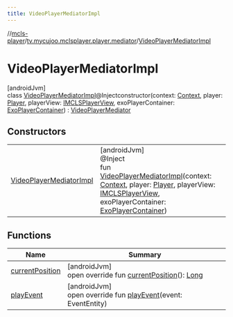 ```yaml
---
title: VideoPlayerMediatorImpl
---
```

//[mcls-player](../../../index.html)/[tv.mycujoo.mclsplayer.player.mediator](../index.html)/[VideoPlayerMediatorImpl](index.html)



# VideoPlayerMediatorImpl



[androidJvm]\
class [VideoPlayerMediatorImpl](index.html)@Injectconstructor(context: [Context](https://developer.android.com/reference/kotlin/android/content/Context.html), player: [Player](../../tv.mycujoo.mclsplayer.player.player/-player/index.html), playerView: [IMCLSPlayerView](../../tv.mycujoo.mclsplayer.player.widget/-i-m-c-l-s-player-view/index.html), exoPlayerContainer: [ExoPlayerContainer](../../tv.mycujoo.mclsplayer.player.utils/-exo-player-container/index.html)) : [VideoPlayerMediator](../-video-player-mediator/index.html)



## Constructors


| | |
|---|---|
| [VideoPlayerMediatorImpl](-video-player-mediator-impl.html) | [androidJvm]<br>@Inject<br>fun [VideoPlayerMediatorImpl](-video-player-mediator-impl.html)(context: [Context](https://developer.android.com/reference/kotlin/android/content/Context.html), player: [Player](../../tv.mycujoo.mclsplayer.player.player/-player/index.html), playerView: [IMCLSPlayerView](../../tv.mycujoo.mclsplayer.player.widget/-i-m-c-l-s-player-view/index.html), exoPlayerContainer: [ExoPlayerContainer](../../tv.mycujoo.mclsplayer.player.utils/-exo-player-container/index.html)) |


## Functions


| Name | Summary |
|---|---|
| [currentPosition](current-position.html) | [androidJvm]<br>open override fun [currentPosition](current-position.html)(): [Long](https://kotlinlang.org/api/latest/jvm/stdlib/kotlin/-long/index.html) |
| [playEvent](play-event.html) | [androidJvm]<br>open override fun [playEvent](play-event.html)(event: EventEntity) |

